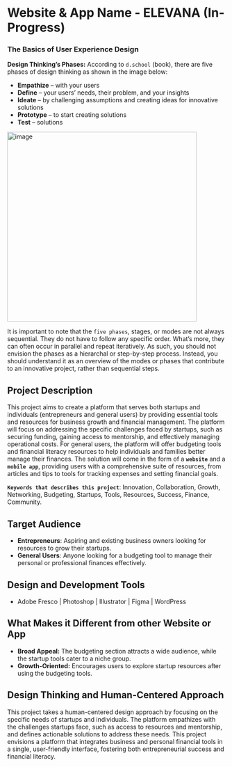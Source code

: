 # Website & App Name - ELEVANA (In-Progress)

###  The Basics of User Experience Design

**Design Thinking’s Phases:** According to `d.school` (book), there are five phases of design thinking as shown in the image below: 
- **Empathize** – with your users
- **Define** – your users’ needs, their problem, and your insights
- **Ideate** – by challenging assumptions and creating ideas for innovative solutions
- **Prototype** – to start creating solutions
- **Test** – solutions

<img width="436" alt="image" src="https://github.com/user-attachments/assets/4a65d7c5-0c60-4c75-ba99-a3e31999438f" />

It is important to note that the `five phases`, stages, or modes are not always sequential. They do not have to follow any specific order. What’s more, they can often occur in parallel and repeat iteratively. As such, you should not envision the phases as a hierarchal or step-by-step process. Instead, you should understand it as an overview of the modes or phases that contribute to an innovative project, rather than sequential steps.


## Project Description
This project aims to create a platform that serves both startups and individuals (entrepreneurs and general users) by providing essential tools and resources for business growth and financial management. The platform will focus on addressing the specific challenges faced by startups, such as securing funding, gaining access to mentorship, and effectively managing operational costs. For general users, the platform will offer budgeting tools and financial literacy resources to help individuals and families better manage their finances. The solution will come in the form of a **`website`** and a **`mobile app`**, providing users with a comprehensive suite of resources, from articles and tips to tools for tracking expenses and setting financial goals.

**`Keywords that describes this project`**: Innovation, Collaboration, Growth, Networking, Budgeting, Startups, Tools, Resources, Success, Finance, Community.


## Target Audience
- **Entrepreneurs**: Aspiring and existing business owners looking for resources to grow their startups.
- **General Users**: Anyone looking for a budgeting tool to manage their personal or professional finances effectively.


## Design and Development Tools
-  Adobe Fresco | Photoshop | Illustrator | Figma | WordPress
  

##  What Makes it Different from other Website or App
- **Broad Appeal:** The budgeting section attracts a wide audience, while the startup tools cater to a niche group.
- **Growth-Oriented:** Encourages users to explore startup resources after using the budgeting tools.


## Design Thinking and Human-Centered Approach
This project takes a human-centered design approach by focusing on the specific needs of startups and individuals. The platform empathizes with the challenges startups face, such as access to resources and mentorship, and defines actionable solutions to address these needs. This project envisions a platform that integrates business and personal financial tools in a single, user-friendly interface, fostering both entrepreneurial success and financial literacy.

